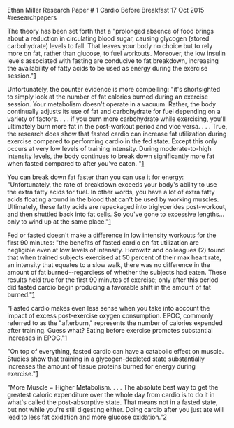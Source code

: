 Ethan Miller
Research Paper # 1
Cardio Before Breakfast
17 Oct 2015
#researchpapers 

The theory has been set forth that a "prolonged absence of food brings about a reduction in circulating blood sugar, causing glycogen (stored carbohydrate) levels to fall. That leaves your body no choice but to rely more on fat, rather than glucose, to fuel workouts. Moreover, the low insulin levels associated with fasting are conducive to fat breakdown, increasing the availability of fatty acids to be used as energy during the exercise session."[1](http://www.bodybuilding.com/fun/the-myth-of-cardio-before-breakfast-debunked.html)

Unfortunately, the counter evidence is more compelling: "it's shortsighted to simply look at the number of fat calories burned during an exercise session. Your metabolism doesn't operate in a vacuum. Rather, the body continually adjusts its use of fat and carbohydrate for fuel depending on a variety of factors. . . . if you burn more carbohydrate while exercising, you'll ultimately burn more fat in the post-workout period and vice versa. . . . True, the research does show that fasted cardio can increase fat utilization during exercise compared to performing cardio in the fed state. Except this only occurs at very low levels of training intensity. During moderate-to-high intensity levels, the body continues to break down significantly more fat when fasted compared to after you've eaten. "[1](http://www.bodybuilding.com/fun/the-myth-of-cardio-before-breakfast-debunked.html)

You can break down fat faster than you can use it for energy: "Unfortunately, the rate of breakdown exceeds your body's ability to use the extra fatty acids for fuel. In other words, you have a lot of extra fatty acids floating around in the blood that can't be used by working muscles. Ultimately, these fatty acids are repackaged into triglycerides post-workout, and then shuttled back into fat cells. So you've gone to excessive lengths…only to wind up at the same place."[1](http://www.bodybuilding.com/fun/the-myth-of-cardio-before-breakfast-debunked.html)

Fed or fasted doesn't make a difference in low intensity workouts for the first 90 minutes: "the benefits of fasted cardio on fat utilization are negligible even at low levels of intensity. Horowitz and colleagues (2) found that when trained subjects exercised at 50 percent of their max heart rate, an intensity that equates to a slow walk, there was no difference in the amount of fat burned--regardless of whether the subjects had eaten. These results held true for the first 90 minutes of exercise; only after this period did fasted cardio begin producing a favorable shift in the amount of fat burned."[1](http://www.bodybuilding.com/fun/the-myth-of-cardio-before-breakfast-debunked.html)

"Fasted cardio makes even less sense when you take into account the impact of excess post-exercise oxygen consumption. EPOC, commonly referred to as the "afterburn," represents the number of calories expended after training. Guess what? Eating before exercise promotes substantial increases in EPOC."[1](http://www.bodybuilding.com/fun/the-myth-of-cardio-before-breakfast-debunked.html)

"On top of everything, fasted cardio can have a catabolic effect on muscle. Studies show that training in a glycogen-depleted state substantially increases the amount of tissue proteins burned for energy during exercise."[1](http://www.bodybuilding.com/fun/the-myth-of-cardio-before-breakfast-debunked.html)

"More Muscle = Higher Metabolism. . . . The absolute best way to get the greatest caloric expenditure over the whole day from cardio is to do it in what's called the post-absorptive state. That means not in a fasted state, but not while you're still digesting either. Doing cardio after you just ate will lead to less fat oxidation and more glucose oxidation."[2](https://www.t-nation.com/training/fasted-cardio-eats-muscle)